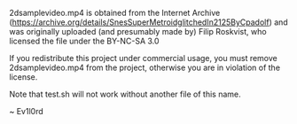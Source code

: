 2dsamplevideo.mp4 is obtained from the Internet Archive (https://archive.org/details/SnesSuperMetroidglitchedIn2125ByCpadolf) and was originally uploaded (and presumably made by) Filip Roskvist, who licensed the file under the BY-NC-SA 3.0

If you redistribute this project under commercial usage, you must remove 2dsamplevideo.mp4 from the project, otherwise you are in violation of the license.

Note that test.sh will not work without another file of this name.

~ Ev1l0rd
